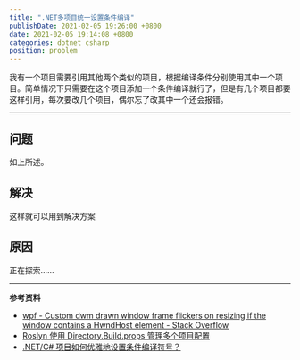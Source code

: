 ```yaml
---
title: ".NET多项目统一设置条件编译"
publishDate: 2021-02-05 19:26:00 +0800
date: 2021-02-05 19:14:08 +0800
categories: dotnet csharp
position: problem
---
```


我有一个项目需要引用其他两个类似的项目，根据编译条件分别使用其中一个项目。简单情况下只需要在这个项目添加一个条件编译就行了，但是有几个项目都要这样引用，每次要改几个项目，偶尔忘了改其中一个还会报错。

---

<div id="toc"></div>

## 问题

如上所述。

## 解决

这样就可以用到解决方案

## 原因

正在探索……

---

**参考资料**

- [wpf - Custom dwm drawn window frame flickers on resizing if the window contains a HwndHost element - Stack Overflow](https://stackoverflow.com/q/6500336/6233938)
- [Roslyn 使用 Directory.Build.props 管理多个项目配置](https://blog.csdn.net/lindexi_gd/article/details/90403821)
- [.NET/C# 项目如何优雅地设置条件编译符号？](https://blog.walterlv.com/post/how-to-define-preprocessor-symbols.html#%E6%97%A7%E6%A0%BC%E5%BC%8F%E6%8E%A8%E8%8D%90%E5%9C%A8-visual-studio-%E9%A1%B9%E7%9B%AE%E5%B1%9E%E6%80%A7%E4%B8%AD%E8%AE%BE%E7%BD%AE)
